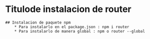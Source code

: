 # Titulode instalacion de router
    ## Instalacion de paquete npm
        * Para instalarlo en el package.json : npm i router
        * Para instalarlo de manera global : npm o router --global
        